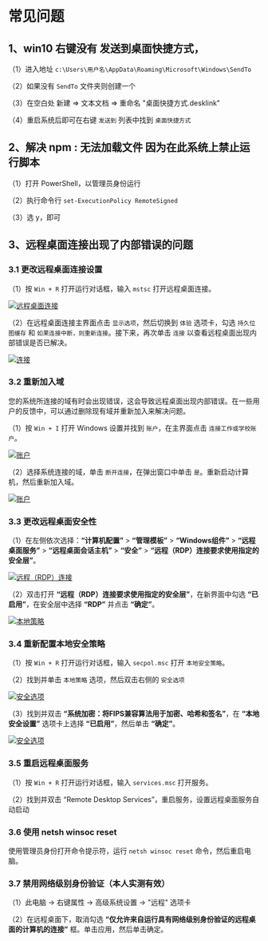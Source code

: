 # 常见问题

## 1、win10 右键没有 发送到桌面快捷方式，

（1）进入地址 `c:\Users\用户名\AppData\Roaming\Microsoft\Windows\SendTo`

（2）如果没有 `SendTo` 文件夹则创建一个

（3）在空白处 新建 => 文本文档 => 重命名 "桌面快捷方式.desklink"

（4）重启系统后即可在右键 `发送到` 列表中找到 `桌面快捷方式`

## 2、解决 npm : 无法加载文件 因为在此系统上禁止运行脚本

（1）打开 PowerShell，以管理员身份运行

（2）执行命令行 `set-ExecutionPolicy RemoteSigned`

（3）选 y，即可

## 3、远程桌面连接出现了内部错误的问题

### 3.1 更改远程桌面连接设置

（1）按 `Win + R` 打开运行对话框，输入 `mstsc` 打开远程桌面连接。

<a data-fancybox title="远程桌面连接" href="/blog/img/article/windows/1.png"><img :src="$withBase('/img/article/windows/1.png')" alt="远程桌面连接"></a>

（2）在远程桌面连接主界面点击 `显示选项`，然后切换到 `体验` 选项卡，勾选 `持久位图缓存` 和 `如果连接中断，则重新连接`。接下来，再次单击 `连接` 以查看远程桌面出现内部错误是否已解决。

<a data-fancybox title="连接" href="/blog/img/article/windows/2.png"><img :src="$withBase('/img/article/windows/2.png')" alt="连接"></a>

### 3.2 重新加入域

您的系统所连接的域有时会出现错误，这会导致远程桌面出现内部错误。在一些用户的反馈中，可以通过删除现有域并重新加入来解决问题。

（1）按 `Win + I` 打开 Windows 设置并找到 `账户`，在主界面点击 `连接工作或学校账户`。

<a data-fancybox title="账户" href="/blog/img/article/windows/3.png"><img :src="$withBase('/img/article/windows/3.png')" alt="账户"></a>

（2）选择系统连接的域，单击 `断开连接`，在弹出窗口中单击 `是`。重新启动计算机，然后重新加入域。

<a data-fancybox title="账户" href="/blog/img/article/windows/4.png"><img :src="$withBase('/img/article/windows/4.png')" alt="账户"></a>

### 3.3 更改远程桌面安全性

（1）在左侧依次选择：**“计算机配置”** > **“管理模板”** > **“Windows组件”** > **“远程桌面服务”** > **“远程桌面会话主机”** > **“安全”** > **“远程（RDP）连接要求使用指定的安全层”**。

<a data-fancybox title="远程（RDP）连接" href="/blog/img/article/windows/5.png"><img :src="$withBase('/img/article/windows/5.png')" alt="远程（RDP）连接"></a>

（2）双击打开 **“远程（RDP）连接要求使用指定的安全层”**，在新界面中勾选 **“已启用”**，在安全层中选择 **“RDP”** 并点击 **“确定”**。

<a data-fancybox title="本地策略" href="/blog/img/article/windows/6.png"><img :src="$withBase('/img/article/windows/6.png')" alt="本地策略"></a>

### 3.4 重新配置本地安全策略

（1）按 `Win + R` 打开运行对话框，输入 `secpol.msc` 打开 `本地安全策略`。 

（2）找到并单击 `本地策略` 选项，然后双击右侧的 `安全选项`

<a data-fancybox title="安全选项" href="/blog/img/article/windows/7.png"><img :src="$withBase('/img/article/windows/7.png')" alt="安全选项"></a>

（3）找到并双击 **“系统加密：将FIPS兼容算法用于加密、哈希和签名”**，在 **“本地安全设置”** 选项卡上选择 **“已启用”**，然后单击 **“确定”**。

<a data-fancybox title="安全选项" href="/blog/img/article/windows/8.png"><img :src="$withBase('/img/article/windows/8.png')" alt="安全选项"></a>

### 3.5 重启远程桌面服务

（1）按 `Win + R` 打开运行对话框，输入 `services.msc` 打开服务。

（2）找到并双击 “Remote Desktop Services”，重启服务，设置远程桌面服务自动启动

### 3.6 使用 netsh winsoc reset

使用管理员身份打开命令提示符，运行 `netsh winsoc reset` 命令，然后重启电脑。

### 3.7 禁用网络级别身份验证（本人实测有效）

（1）此电脑 -> 右键属性 -> 高级系统设置 -> "远程" 选项卡

（2）在远程桌面下，取消勾选 **“仅允许来自运行具有网络级别身份验证的远程桌面的计算机的连接”** 框。单击应用，然后单击确定。